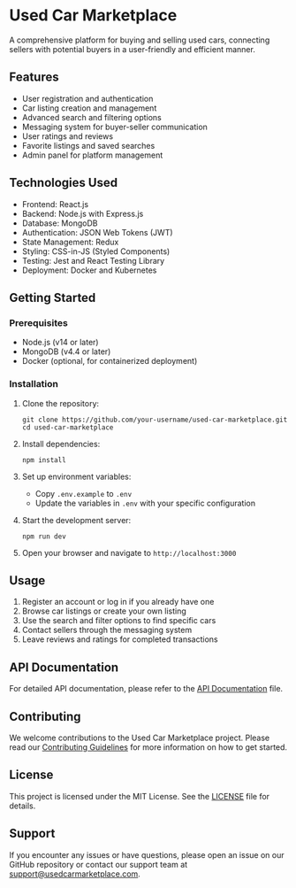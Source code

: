 # Used Car Marketplace

A comprehensive platform for buying and selling used cars, connecting sellers with potential buyers in a user-friendly and efficient manner.

## Features

- User registration and authentication
- Car listing creation and management
- Advanced search and filtering options
- Messaging system for buyer-seller communication
- User ratings and reviews
- Favorite listings and saved searches
- Admin panel for platform management

## Technologies Used

- Frontend: React.js
- Backend: Node.js with Express.js
- Database: MongoDB
- Authentication: JSON Web Tokens (JWT)
- State Management: Redux
- Styling: CSS-in-JS (Styled Components)
- Testing: Jest and React Testing Library
- Deployment: Docker and Kubernetes

## Getting Started

### Prerequisites

- Node.js (v14 or later)
- MongoDB (v4.4 or later)
- Docker (optional, for containerized deployment)

### Installation

1. Clone the repository:
   ```
   git clone https://github.com/your-username/used-car-marketplace.git
   cd used-car-marketplace
   ```

2. Install dependencies:
   ```
   npm install
   ```

3. Set up environment variables:
   - Copy `.env.example` to `.env`
   - Update the variables in `.env` with your specific configuration

4. Start the development server:
   ```
   npm run dev
   ```

5. Open your browser and navigate to `http://localhost:3000`

## Usage

1. Register an account or log in if you already have one
2. Browse car listings or create your own listing
3. Use the search and filter options to find specific cars
4. Contact sellers through the messaging system
5. Leave reviews and ratings for completed transactions

## API Documentation

For detailed API documentation, please refer to the [API Documentation](./docs/api.md) file.

## Contributing

We welcome contributions to the Used Car Marketplace project. Please read our [Contributing Guidelines](./CONTRIBUTING.md) for more information on how to get started.

## License

This project is licensed under the MIT License. See the [LICENSE](./LICENSE) file for details.

## Support

If you encounter any issues or have questions, please open an issue on our GitHub repository or contact our support team at support@usedcarmarketplace.com.